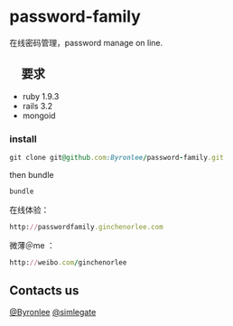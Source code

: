 password-family
===============

在线密码管理，password manage on line.

## 　要求

* ruby 1.9.3
* rails 3.2
* mongoid 

### install

```ruby
git clone git@github.com:Byronlee/password-family.git
```

then bundle

```ruby
bundle
```


在线体验：

```ruby
http://passwordfamily.ginchenorlee.com
```

微薄＠me  ：

```ruby
http://weibo.com/ginchenorlee
```
## Contacts us
[@Byronlee](https://github.com/Byronlee)  [@simlegate](https://github.com/simlegate)  
